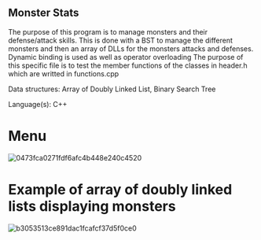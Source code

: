 ## Monster Stats
The purpose of this program is to manage monsters and their defense/attack skills.
This is done with a BST to manage the different monsters and then an array of DLLs for the 
monsters attacks and defenses. Dynamic binding is used as well as operator overloading
The purpose of this specific file is to test the member functions of the classes in header.h
which are writted in functions.cpp

Data structures: Array of Doubly Linked List, Binary Search Tree

Language(s): C++

# Menu
![0473fca0271fdf6afc4b448e240c4520](https://github.com/user-attachments/assets/b1cc0cf7-76b8-4770-a6b3-fdfca69e7ddb)

# Example of array of doubly linked lists displaying monsters
![b3053513ce891dac1fcafcf37d5f0ce0](https://github.com/user-attachments/assets/a5d55211-0f65-47b9-b500-0a2f1207c2e1)
